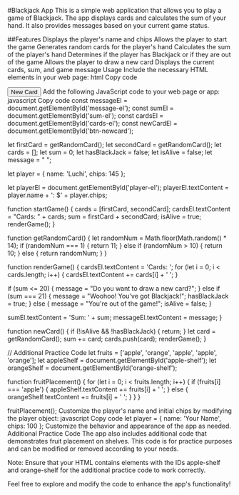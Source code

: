 #Blackjack App
This is a simple web application that allows you to play a game of Blackjack. The app displays cards and calculates the sum of your hand. It also provides messages based on your current game status.

##Features
Displays the player's name and chips
Allows the player to start the game
Generates random cards for the player's hand
Calculates the sum of the player's hand
Determines if the player has Blackjack or if they are out of the game
Allows the player to draw a new card
Displays the current cards, sum, and game message
Usage
Include the necessary HTML elements in your web page:
html
Copy code
<p id="player-el"></p>
<p id="cards-el"></p>
<p id="sum-el"></p>
<p id="message-el"></p>
<button id="btn-newcard" onclick="newCard()">New Card</button>
Add the following JavaScript code to your web page or app:
javascript
Copy code
const messageEl = document.getElementById('message-el');
const sumEl = document.getElementById('sum-el');
const cardsEl = document.getElementById('cards-el');
const newCardEl = document.getElementById('btn-newcard');

let firstCard = getRandomCard();
let secondCard = getRandomCard();
let cards = [];
let sum = 0;
let hasBlackJack = false;
let isAlive = false;
let message = " ";

let player = {
  name: 'Luchi',
  chips: 145
};

let playerEl = document.getElementById('player-el');
playerEl.textContent = player.name + ': $' + player.chips;

function startGame() {
  cards = [firstCard, secondCard];
  cardsEl.textContent = "Cards: " + cards;
  sum = firstCard + secondCard;
  isAlive = true;
  renderGame();
}

function getRandomCard() {
  let randomNum = Math.floor(Math.random() * 14);
  if (randomNum === 1) {
    return 11;
  } else if (randomNum > 10) {
    return 10;
  } else {
    return randomNum;
  }
}

function renderGame() {
  cardsEl.textContent = 'Cards: ';
  for (let i = 0; i < cards.length; i++) {
    cardsEl.textContent += cards[i] + ' ';
  }

  if (sum <= 20) {
    message = "Do you want to draw a new card?";
  } else if (sum === 21) {
    message = "Woohoo! You've got Blackjack!";
    hasBlackJack = true;
  } else {
    message = "You're out of the game!";
    isAlive = false;
  }

  sumEl.textContent = 'Sum: ' + sum;
  messageEl.textContent = message;
}

function newCard() {
  if (!isAlive && !hasBlackJack) {
    return;
  }
  let card = getRandomCard();
  sum += card;
  cards.push(card);
  renderGame();
}

// Additional Practice Code
let fruits = ['apple', 'orange', 'apple', 'apple', 'orange'];
let appleShelf = document.getElementById('apple-shelf');
let orangeShelf = document.getElementById('orange-shelf');

function fruitPlacement() {
  for (let i = 0; i < fruits.length; i++) {
    if (fruits[i] === 'apple') {
      appleShelf.textContent += fruits[i] + ' ';
    } else {
      orangeShelf.textContent += fruits[i] + ' ';
    }
  }
}

fruitPlacement();
Customize the player's name and initial chips by modifying the player object:
javascript
Copy code
let player = {
  name: 'Your Name',
  chips: 100
};
Customize the behavior and appearance of the app as needed.
Additional Practice Code
The app also includes additional code that demonstrates fruit placement on shelves. This code is for practice purposes and can be modified or removed according to your needs.

Note: Ensure that your HTML contains elements with the IDs apple-shelf and orange-shelf for the additional practice code to work correctly.

Feel free to explore and modify the code to enhance the app's functionality!